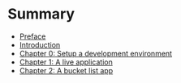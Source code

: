 # Summary

* [Preface](README.md)
* [Introduction](introduction.md)
* [Chapter 0: Setup a development environment](chapter-0-setup-a-development-environment.md)
* [Chapter 1: A live application](chapter-1-a-live-application.md)
* [Chapter 2: A bucket list app]()


